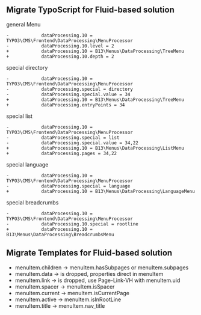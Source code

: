 Migrate TypoScript for Fluid-based solution
-------------------------------------------

general Menu

    -            dataProcessing.10 = TYPO3\CMS\Frontend\DataProcessing\MenuProcessor
    -            dataProcessing.10.level = 2
    +            dataProcessing.10 = B13\Menus\DataProcessing\TreeMenu
    +            dataProcessing.10.depth = 2

special directory

    -            dataProcessing.10 = TYPO3\CMS\Frontend\DataProcessing\MenuProcessor
    -            dataProcessing.special = directory
    -            dataProcessing.special.value = 34
    +            dataProcessing.10 = B13\Menus\DataProcessing\TreeMenu
    +            dataProcessing.entryPoints = 34

special list

    -            dataProcessing.10 = TYPO3\CMS\Frontend\DataProcessing\MenuProcessor
    -            dataProcessing.special = list
    -            dataProcessing.special.value = 34,22
    +            dataProcessing.10 = B13\Menus\DataProcessing\ListMenu
    +            dataProcessing.pages = 34,22

special language

    -            dataProcessing.10 = TYPO3\CMS\Frontend\DataProcessing\MenuProcessor
    -            dataProcessing.special = language
    +            dataProcessing.10 = B13\Menus\DataProcessing\LanguageMenu

special breadcrumbs

    -            dataProcessing.10 = TYPO3\CMS\Frontend\DataProcessing\MenuProcessor
    -            dataProcessing.10.special = rootline
    +            dataProcessing.10 = B13\Menus\DataProcessing\BreadcrumbsMenu


Migrate Templates for Fluid-based solution
-------------------------------------------

* menuItem.children -> menuItem.hasSubpages or menuItem.subpages
* menuItem.data -> is dropped, properties direct in menuItem
* menuItem.link -> is dropped, use Page-Link-VH with menuItem.uid
* menuItem.spacer -> menuItem.isSpacer
* menuItem.current -> menuItem.isCurrentPage
* menuItem.active -> menuItem.isInRootLine
* menuItem.title -> menuItem.nav_title


